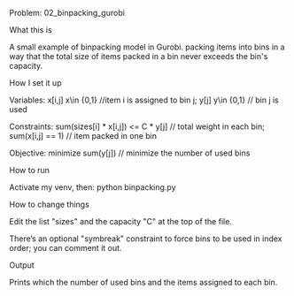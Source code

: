 Problem: 02_binpacking_gurobi

What this is

A small example of binpacking model in Gurobi. packing items into bins in a way that the total size of items packed in a bin never exceeds the bin's capacity.

How I set it up

Variables: x[i,j] x\in {0,1}     //item i is assigned to bin j;
           y[j]   y\in {0,1}    // bin j is used

Constraints: sum(sizes[i] * x[i,j]) <= C * y[j] // total weight in each bin;
             sum(x[i,j] == 1)                  //  item packed in one bin 


Objective: minimize sum(y[j]) // minimize the number of used bins

How to run

Activate my venv, then: python binpacking.py

How to change things

Edit the list "sizes" and the capacity "C" at the top of the file.

There’s an optional "symbreak" constraint to force bins to be used in index order; you can comment it out.

Output

Prints which the number of used bins and the items assigned to each bin.